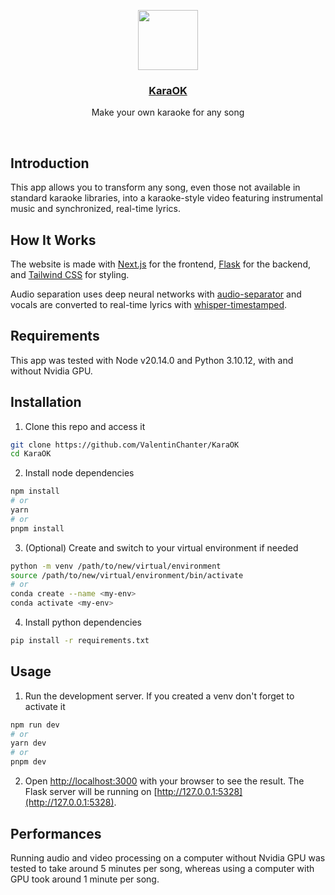 <p align="center">
  <a href="https://github.com/ValentinChanter/KaraOK">
    <img src="https://i.imgur.com/put6YuI.png" height="96">
    <h3 align="center">KaraOK</h3>
  </a>
</p>

<p align="center">Make your own karaoke for any song</p>

<br/>

## Introduction

This app allows you to transform any song, even those not available in standard karaoke libraries, into a karaoke-style video featuring instrumental music and synchronized, real-time lyrics.

## How It Works

The website is made with [Next.js](https://nextjs.org/) for the frontend, [Flask](https://flask.palletsprojects.com/en/3.0.x/) for the backend, and [Tailwind CSS](https://tailwindcss.com/) for styling.

Audio separation uses deep neural networks with [audio-separator](https://pypi.org/project/audio-separator/) and vocals are converted to real-time lyrics with [whisper-timestamped](https://github.com/linto-ai/whisper-timestamped).

## Requirements

This app was tested with Node v20.14.0 and Python 3.10.12, with and without Nvidia GPU.

## Installation

1. Clone this repo and access it
```bash
git clone https://github.com/ValentinChanter/KaraOK
cd KaraOK
```
2. Install node dependencies
```bash
npm install
# or
yarn
# or
pnpm install
```
3. (Optional) Create and switch to your virtual environment if needed
```bash
python -m venv /path/to/new/virtual/environment
source /path/to/new/virtual/environment/bin/activate
# or
conda create --name <my-env>
conda activate <my-env>
```
4. Install python dependencies
```bash
pip install -r requirements.txt
```

## Usage

1. Run the development server. If you created a venv don't forget to activate it
```bash
npm run dev
# or
yarn dev
# or
pnpm dev
```

2. Open [http://localhost:3000](http://localhost:3000) with your browser to see the result. The Flask server will be running on [http://127.0.0.1:5328](http://127.0.0.1:5328).

## Performances

Running audio and video processing on a computer without Nvidia GPU was tested to take around 5 minutes per song, whereas using a computer with GPU took around 1 minute per song.
